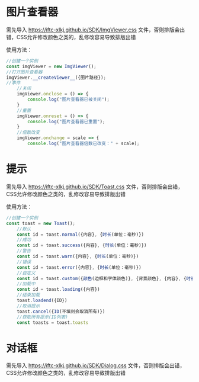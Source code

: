 # 图片查看器
需先导入 https://iftc-xlkj.github.io/SDK/ImgViewer.css 文件，否则排版会出错，CSS允许修改颜色之类的，乱修改容易导致排版出错

使用方法：
```JavaScript
//创建一个实例
const imgViewer = new ImgViewer();
//打开图片查看器
imgViewer.__createViewer__({图片路径});
//事件
    //关闭
    imgViewer.onclose = () => {
        console.log("图片查看器已被关闭");
    }
    //重置
    imgViewer.onreset = () => {
        console.log("图片查看器已重置");
    }
    //倍数改变
    imgViewer.onchange = scale => {
        console.log("图片查看器倍数已改变：" + scale);
```

# 提示

需先导入 https://iftc-xlkj.github.io/SDK/Toast.css 文件，否则排版会出错，CSS允许修改颜色之类的，乱修改容易导致排版出错

使用方法：
```JavaScript
//创建一个实例
const toast = new Toast();
    //默认
    const id = toast.normal({内容}, {时长(单位：毫秒)})
    //成功
    const id = toast.success({内容}, {时长(单位：毫秒)})
    //警告
    const id = toast.warn({内容}, {时长(单位：毫秒)})
    //错误
    const id = toast.error({内容}, {时长(单位：毫秒)})
    //自定义
    const id = toast.custom({颜色(边框和字体颜色)}, {背景颜色}, {内容}, {时长(单位：毫秒)})
    //加载中
    const id = toast.loading({内容})
    //结束加载
    toast.loadend({ID})
    //取消提示
    toast.cancel({ID(不填则会取消所有)})
    //获取所有提示(ID列表)
    const toasts = toast.toasts
```

# 对话框

需先导入 https://iftc-xlkj.github.io/SDK/Dialog.css 文件，否则排版会出错，CSS允许修改颜色之类的，乱修改容易导致排版出错